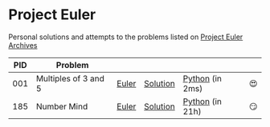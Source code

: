 # Project Euler
Personal solutions and attempts to the problems listed on [Project Euler Archives](https://projecteuler.net/archives)


| PID | Problem | | | | |
|-|-|-|-|-|-|
| 001 | Multiples of 3 and 5 | [Euler](https://projecteuler.net/problem=1) | [Solution](https://github.com/enzoblindow/project-euler/tree/master/p001) | [Python](https://github.com/enzoblindow/project-euler/blob/master/p001/__init__.py) (in 2ms) | :heart_eyes: |
| 185 | Number Mind | [Euler](https://projecteuler.net/problem=185) | [Solution](https://github.com/enzoblindow/project-euler/tree/master/p185) | [Python](https://github.com/enzoblindow/project-euler/blob/master/p185/__init__.py) (in 21h) | :smirk: |
